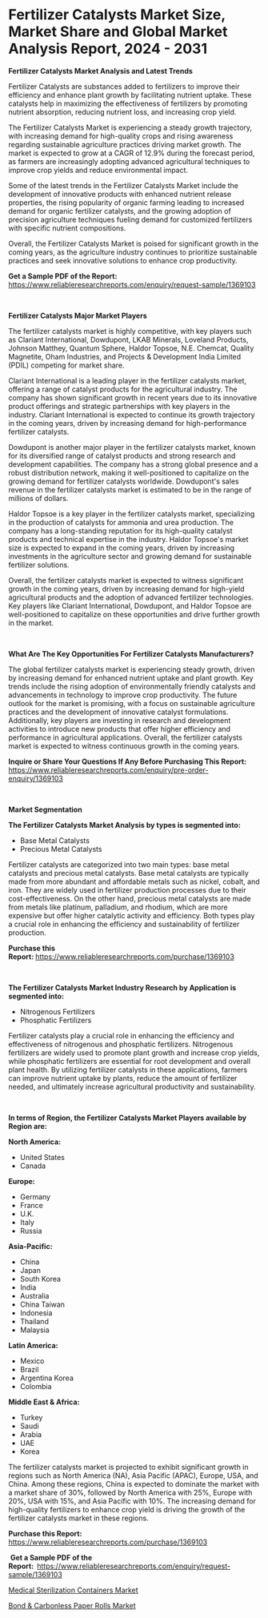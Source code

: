 <p><h1>Fertilizer Catalysts Market Size, Market Share and Global Market Analysis Report, 2024 - 2031</h1></p><p><strong>Fertilizer Catalysts Market Analysis and Latest Trends</strong></p>
<p><p>Fertilizer Catalysts are substances added to fertilizers to improve their efficiency and enhance plant growth by facilitating nutrient uptake. These catalysts help in maximizing the effectiveness of fertilizers by promoting nutrient absorption, reducing nutrient loss, and increasing crop yield.</p><p>The Fertilizer Catalysts Market is experiencing a steady growth trajectory, with increasing demand for high-quality crops and rising awareness regarding sustainable agriculture practices driving market growth. The market is expected to grow at a CAGR of 12.9% during the forecast period, as farmers are increasingly adopting advanced agricultural techniques to improve crop yields and reduce environmental impact.</p><p>Some of the latest trends in the Fertilizer Catalysts Market include the development of innovative products with enhanced nutrient release properties, the rising popularity of organic farming leading to increased demand for organic fertilizer catalysts, and the growing adoption of precision agriculture techniques fueling demand for customized fertilizers with specific nutrient compositions.</p><p>Overall, the Fertilizer Catalysts Market is poised for significant growth in the coming years, as the agriculture industry continues to prioritize sustainable practices and seek innovative solutions to enhance crop productivity.</p></p>
<p><strong>Get a Sample PDF of the Report:&nbsp;</strong> <a href="https://www.reliableresearchreports.com/enquiry/request-sample/1369103">https://www.reliableresearchreports.com/enquiry/request-sample/1369103</a></p>
<p>&nbsp;</p>
<p><strong>Fertilizer Catalysts Major Market Players</strong></p>
<p><p>The fertilizer catalysts market is highly competitive, with key players such as Clariant International, Dowdupont, LKAB Minerals, Loveland Products, Johnson Matthey, Quantum Sphere, Haldor Topsoe, N.E. Chemcat, Quality Magnetite, Oham Industries, and Projects & Development India Limited (PDIL) competing for market share.</p><p>Clariant International is a leading player in the fertilizer catalysts market, offering a range of catalyst products for the agricultural industry. The company has shown significant growth in recent years due to its innovative product offerings and strategic partnerships with key players in the industry. Clariant International is expected to continue its growth trajectory in the coming years, driven by increasing demand for high-performance fertilizer catalysts.</p><p>Dowdupont is another major player in the fertilizer catalysts market, known for its diversified range of catalyst products and strong research and development capabilities. The company has a strong global presence and a robust distribution network, making it well-positioned to capitalize on the growing demand for fertilizer catalysts worldwide. Dowdupont's sales revenue in the fertilizer catalysts market is estimated to be in the range of millions of dollars.</p><p>Haldor Topsoe is a key player in the fertilizer catalysts market, specializing in the production of catalysts for ammonia and urea production. The company has a long-standing reputation for its high-quality catalyst products and technical expertise in the industry. Haldor Topsoe's market size is expected to expand in the coming years, driven by increasing investments in the agriculture sector and growing demand for sustainable fertilizer solutions.</p><p>Overall, the fertilizer catalysts market is expected to witness significant growth in the coming years, driven by increasing demand for high-yield agricultural products and the adoption of advanced fertilizer technologies. Key players like Clariant International, Dowdupont, and Haldor Topsoe are well-positioned to capitalize on these opportunities and drive further growth in the market.</p></p>
<p>&nbsp;</p>
<p><strong>What Are The Key Opportunities For Fertilizer Catalysts Manufacturers?</strong></p>
<p><p>The global fertilizer catalysts market is experiencing steady growth, driven by increasing demand for enhanced nutrient uptake and plant growth. Key trends include the rising adoption of environmentally friendly catalysts and advancements in technology to improve crop productivity. The future outlook for the market is promising, with a focus on sustainable agriculture practices and the development of innovative catalyst formulations. Additionally, key players are investing in research and development activities to introduce new products that offer higher efficiency and performance in agricultural applications. Overall, the fertilizer catalysts market is expected to witness continuous growth in the coming years.</p></p>
<p><strong>Inquire or Share Your Questions If Any Before Purchasing This Report:</strong> <a href="https://www.reliableresearchreports.com/enquiry/pre-order-enquiry/1369103">https://www.reliableresearchreports.com/enquiry/pre-order-enquiry/1369103</a></p>
<p>&nbsp;</p>
<p><strong>Market Segmentation</strong></p>
<p><strong>The Fertilizer Catalysts Market Analysis by types is segmented into:</strong></p>
<p><ul><li>Base Metal Catalysts</li><li>Precious Metal Catalysts</li></ul></p>
<p><p>Fertilizer catalysts are categorized into two main types: base metal catalysts and precious metal catalysts. Base metal catalysts are typically made from more abundant and affordable metals such as nickel, cobalt, and iron. They are widely used in fertilizer production processes due to their cost-effectiveness. On the other hand, precious metal catalysts are made from metals like platinum, palladium, and rhodium, which are more expensive but offer higher catalytic activity and efficiency. Both types play a crucial role in enhancing the efficiency and sustainability of fertilizer production.</p></p>
<p><strong>Purchase this Report:&nbsp;</strong><a href="https://www.reliableresearchreports.com/purchase/1369103">https://www.reliableresearchreports.com/purchase/1369103</a></p>
<p>&nbsp;</p>
<p><strong>The Fertilizer Catalysts Market Industry Research by Application is segmented into:</strong></p>
<p><ul><li>Nitrogenous Fertilizers</li><li>Phosphatic Fertilizers</li></ul></p>
<p><p>Fertilizer catalysts play a crucial role in enhancing the efficiency and effectiveness of nitrogenous and phosphatic fertilizers. Nitrogenous fertilizers are widely used to promote plant growth and increase crop yields, while phosphatic fertilizers are essential for root development and overall plant health. By utilizing fertilizer catalysts in these applications, farmers can improve nutrient uptake by plants, reduce the amount of fertilizer needed, and ultimately increase agricultural productivity and sustainability.</p></p>
<p>&nbsp;</p>
<p><strong>In terms of Region, the Fertilizer Catalysts Market Players available by Region are:</strong></p>
<p>
    <p> <strong> North America: </strong>
        <ul>
            <li>United States</li>
            <li>Canada</li>
        </ul>
        </p> 
    <p> <strong> Europe: </strong>
        <ul>
            <li>Germany</li>
            <li>France</li>
            <li>U.K.</li>
            <li>Italy</li>
            <li>Russia</li>
        </ul>
        </p> 
    <p> <strong> Asia-Pacific: </strong>
        <ul>
            <li>China</li>
            <li>Japan</li>
            <li>South Korea</li>
            <li>India</li>
            <li>Australia</li>
            <li>China Taiwan</li>
            <li>Indonesia</li>
            <li>Thailand</li>
            <li>Malaysia</li>
        </ul>
        </p> 
    <p> <strong> Latin America: </strong>
        <ul>
            <li>Mexico</li>
            <li>Brazil</li>
            <li>Argentina Korea</li>
            <li>Colombia</li>
        </ul>
        </p> 
    <p> <strong> Middle East & Africa: </strong>
        <ul>
            <li>Turkey</li>
            <li>Saudi</li>
            <li>Arabia</li>
            <li>UAE</li>
            <li>Korea</li>
        </ul>
    </p>
    </p>
<p><p>The fertilizer catalysts market is projected to exhibit significant growth in regions such as North America (NA), Asia Pacific (APAC), Europe, USA, and China. Among these regions, China is expected to dominate the market with a market share of 30%, followed by North America with 25%, Europe with 20%, USA with 15%, and Asia Pacific with 10%. The increasing demand for high-quality fertilizers to enhance crop yield is driving the growth of the fertilizer catalysts market in these regions.</p></p>
<p><strong>Purchase this Report: </strong><a href="https://www.reliableresearchreports.com/purchase/1369103">https://www.reliableresearchreports.com/purchase/1369103</a></p>
<p>&nbsp;<strong>Get a Sample PDF of the Report:&nbsp;&nbsp;</strong><a href="https://www.reliableresearchreports.com/enquiry/request-sample/1369103">https://www.reliableresearchreports.com/enquiry/request-sample/1369103</a></p>
<p><strong></strong></p>
<p><p><a href="https://issuu.com/reportprime-2/docs/medical-sterilization-containers-market-size-2030.">Medical Sterilization Containers Market</a></p><p><a href="https://issuu.com/reportprime-2/docs/bond-carbonless-paper-rolls-market-size-2030.pptx">Bond & Carbonless Paper Rolls Market</a></p></p>